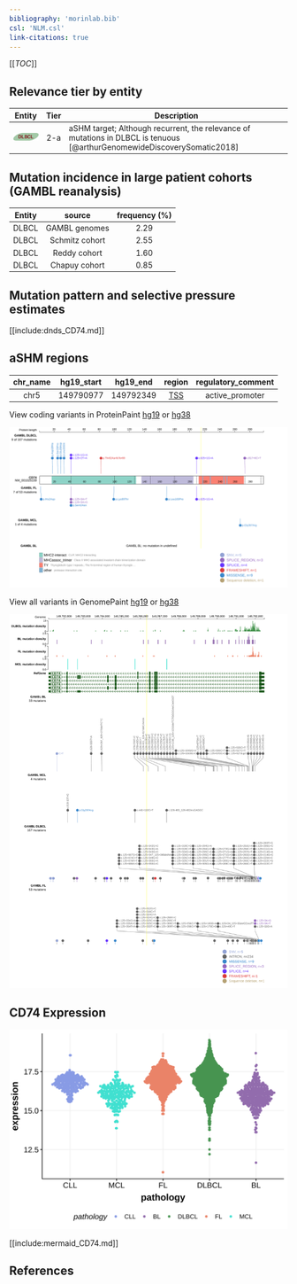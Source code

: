 ```yaml
---
bibliography: 'morinlab.bib'
csl: 'NLM.csl'
link-citations: true
---
```

[[_TOC_]]


## Relevance tier by entity

|Entity|Tier|Description                              |
|:------:|:----:|-----------------------------------------|
|![DLBCL](images/icons/DLBCL_tier2.png) |2-a | aSHM target; Although recurrent, the relevance of mutations in DLBCL is tenuous [@arthurGenomewideDiscoverySomatic2018]|

## Mutation incidence in large patient cohorts (GAMBL reanalysis)

|Entity|source        |frequency (%)|
|:------:|:--------------:|:-------------:|
|DLBCL |GAMBL genomes |2.29         |
|DLBCL |Schmitz cohort|2.55         |
|DLBCL |Reddy cohort  |1.60         |
|DLBCL |Chapuy cohort |0.85         |

## Mutation pattern and selective pressure estimates

[[include:dnds_CD74.md]]

## aSHM regions

|chr_name|hg19_start|hg19_end |region                                                                                     |regulatory_comment|
|:--------:|:----------:|:---------:|:-------------------------------------------------------------------------------------------:|:------------------:|
|chr5    |149790977 |149792349|[TSS](https://genome.ucsc.edu/s/rdmorin/GAMBL%20hg19?position=chr5%3A149790977%2D149792349)|active_promoter   |



View coding variants in ProteinPaint [hg19](https://morinlab.github.io/LLMPP/GAMBL/CD74_protein.html)  or [hg38](https://morinlab.github.io/LLMPP/GAMBL/CD74_protein_hg38.html)

![](images/proteinpaint/CD74_NM_001025159.svg)

View all variants in GenomePaint [hg19](https://morinlab.github.io/LLMPP/GAMBL/CD74.html)  or [hg38](https://morinlab.github.io/LLMPP/GAMBL/CD74_hg38.html)

![](images/proteinpaint/CD74.svg)

## CD74 Expression
![](images/gene_expression/CD74_by_pathology.svg)
<!-- ORIGIN: arthurGenomewideDiscoverySomatic2018 -->
<!-- DLBCL: arthurGenomewideDiscoverySomatic2018 -->

[[include:mermaid_CD74.md]]

## References
